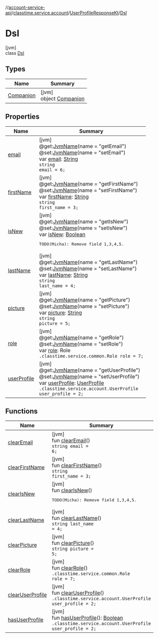 //[account-service-api](../../../../index.md)/[classtime.service.account](../../index.md)/[UserProfileResponseKt](../index.md)/[Dsl](index.md)

# Dsl

[jvm]\
class [Dsl](index.md)

## Types

| Name | Summary |
|---|---|
| [Companion](-companion/index.md) | [jvm]<br>object [Companion](-companion/index.md) |

## Properties

| Name | Summary |
|---|---|
| [email](email.md) | [jvm]<br>@get:[JvmName](https://kotlinlang.org/api/latest/jvm/stdlib/kotlin.jvm/-jvm-name/index.html)(name = &quot;getEmail&quot;)<br>@set:[JvmName](https://kotlinlang.org/api/latest/jvm/stdlib/kotlin.jvm/-jvm-name/index.html)(name = &quot;setEmail&quot;)<br>var [email](email.md): [String](https://kotlinlang.org/api/latest/jvm/stdlib/kotlin/-string/index.html)<br><code>string email = 6;</code> |
| [firstName](first-name.md) | [jvm]<br>@get:[JvmName](https://kotlinlang.org/api/latest/jvm/stdlib/kotlin.jvm/-jvm-name/index.html)(name = &quot;getFirstName&quot;)<br>@set:[JvmName](https://kotlinlang.org/api/latest/jvm/stdlib/kotlin.jvm/-jvm-name/index.html)(name = &quot;setFirstName&quot;)<br>var [firstName](first-name.md): [String](https://kotlinlang.org/api/latest/jvm/stdlib/kotlin/-string/index.html)<br><code>string first_name = 3;</code> |
| [isNew](is-new.md) | [jvm]<br>@get:[JvmName](https://kotlinlang.org/api/latest/jvm/stdlib/kotlin.jvm/-jvm-name/index.html)(name = &quot;getIsNew&quot;)<br>@set:[JvmName](https://kotlinlang.org/api/latest/jvm/stdlib/kotlin.jvm/-jvm-name/index.html)(name = &quot;setIsNew&quot;)<br>var [isNew](is-new.md): [Boolean](https://kotlinlang.org/api/latest/jvm/stdlib/kotlin/-boolean/index.html)<br><pre> TODO(Micha): Remove field 1,3,4,5. </pre> |
| [lastName](last-name.md) | [jvm]<br>@get:[JvmName](https://kotlinlang.org/api/latest/jvm/stdlib/kotlin.jvm/-jvm-name/index.html)(name = &quot;getLastName&quot;)<br>@set:[JvmName](https://kotlinlang.org/api/latest/jvm/stdlib/kotlin.jvm/-jvm-name/index.html)(name = &quot;setLastName&quot;)<br>var [lastName](last-name.md): [String](https://kotlinlang.org/api/latest/jvm/stdlib/kotlin/-string/index.html)<br><code>string last_name = 4;</code> |
| [picture](picture.md) | [jvm]<br>@get:[JvmName](https://kotlinlang.org/api/latest/jvm/stdlib/kotlin.jvm/-jvm-name/index.html)(name = &quot;getPicture&quot;)<br>@set:[JvmName](https://kotlinlang.org/api/latest/jvm/stdlib/kotlin.jvm/-jvm-name/index.html)(name = &quot;setPicture&quot;)<br>var [picture](picture.md): [String](https://kotlinlang.org/api/latest/jvm/stdlib/kotlin/-string/index.html)<br><code>string picture = 5;</code> |
| [role](role.md) | [jvm]<br>@get:[JvmName](https://kotlinlang.org/api/latest/jvm/stdlib/kotlin.jvm/-jvm-name/index.html)(name = &quot;getRole&quot;)<br>@set:[JvmName](https://kotlinlang.org/api/latest/jvm/stdlib/kotlin.jvm/-jvm-name/index.html)(name = &quot;setRole&quot;)<br>var [role](role.md): Role<br><code>.classtime.service.common.Role role = 7;</code> |
| [userProfile](user-profile.md) | [jvm]<br>@get:[JvmName](https://kotlinlang.org/api/latest/jvm/stdlib/kotlin.jvm/-jvm-name/index.html)(name = &quot;getUserProfile&quot;)<br>@set:[JvmName](https://kotlinlang.org/api/latest/jvm/stdlib/kotlin.jvm/-jvm-name/index.html)(name = &quot;setUserProfile&quot;)<br>var [userProfile](user-profile.md): [UserProfile](../../-user-profile/index.md)<br><code>.classtime.service.account.UserProfile user_profile = 2;</code> |

## Functions

| Name | Summary |
|---|---|
| [clearEmail](clear-email.md) | [jvm]<br>fun [clearEmail](clear-email.md)()<br><code>string email = 6;</code> |
| [clearFirstName](clear-first-name.md) | [jvm]<br>fun [clearFirstName](clear-first-name.md)()<br><code>string first_name = 3;</code> |
| [clearIsNew](clear-is-new.md) | [jvm]<br>fun [clearIsNew](clear-is-new.md)()<br><pre> TODO(Micha): Remove field 1,3,4,5. </pre> |
| [clearLastName](clear-last-name.md) | [jvm]<br>fun [clearLastName](clear-last-name.md)()<br><code>string last_name = 4;</code> |
| [clearPicture](clear-picture.md) | [jvm]<br>fun [clearPicture](clear-picture.md)()<br><code>string picture = 5;</code> |
| [clearRole](clear-role.md) | [jvm]<br>fun [clearRole](clear-role.md)()<br><code>.classtime.service.common.Role role = 7;</code> |
| [clearUserProfile](clear-user-profile.md) | [jvm]<br>fun [clearUserProfile](clear-user-profile.md)()<br><code>.classtime.service.account.UserProfile user_profile = 2;</code> |
| [hasUserProfile](has-user-profile.md) | [jvm]<br>fun [hasUserProfile](has-user-profile.md)(): [Boolean](https://kotlinlang.org/api/latest/jvm/stdlib/kotlin/-boolean/index.html)<br><code>.classtime.service.account.UserProfile user_profile = 2;</code> |
